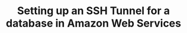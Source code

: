 ---
# -------------------------- #
#      Page & Formatting     #
# -------------------------- #

title: Setting up an SSH Tunnel for a database in Amazon Web Services
permalink: /common/databases/setting-up-ssh-tunnel-for-amazon-web-services
summary: ""

input: false
layout: tutorial


# -------------------------- #
#       Introduction         #
# -------------------------- #

intro: |
  {% include misc/data-files.html %}

  If a database is in a private subnet in your AWS account, you can use an SSH tunnel to connect Stitch. The approach in this tutorial will use a publicly accessible EC2 instance, or bastion, to create the connection. The bastion will act as an intermediary, forwarding the traffic from Stitch through an encrypted tunnel to the database in the private subnet.

  The approach outlined in this guide is applicable to both [integrations]({{ site.baseurl }}/integrations) (where data is extracted) and [destinations]({{ site.baseurl }}/destinations) (where data is loaded).

  Additionally, note the following before you get started:

  - **This tutorial is applicable only to Amazon Relational Database Services (RDS) databases.** Refer to [Setting up an SSH Tunnel for a database in Amazon Web Services guide]({{ link.connections.ssh-generic | prepend: site.baseurl }}) for general SSH setup instructions.

  - **An SSH tunnel isn’t necessarily more secure than a direct connection**. An SSH tunnel is only as secure as the monitoring and hardening you perform on the SSH server hosting the tunnel.

  If you have questions or concerns about Stitch security, please refer to the [Security FAQ]({{ link.account.security-faq | prepend: site.baseurl }}).


# -------------------------- #
#        Requirements        #
# -------------------------- #

requirements:
  - item: |
      **An Amazon Web Services (AWS) account.** Signing up is free - [click here](https://aws.amazon.com){:target="new"} or go to `https://aws.amazon.com` to create an account if you don't have one already.
  - item: |
      **Privileges in AWS that allow you to**:

        - **Create/manage EC2 instances.** This is required to create the SSH server.
        - **Create/manage Security Groups**. This is required to whitelist Stitch's IP addresses.
        - **View database details**. This is required to retrieve the database's connection details.


# -------------------------- #
#        Instructions        #
# -------------------------- #

steps:
  - title: "Verify the database's VPC"
    anchor: "verify-database-vpc"
    content: |
      First, you'll log into AWS and verify the Virtual Private Cloud (VPC) the database is in. The SSH bastion you'll create in Step 2 must reside in the same VPC as the database. 

      1. Log into your AWS account.
      2. Navigate to the RDS Dashboard in AWS. If you use the **Services** menu (top left corner), click the **RDS** option under the **Database** section.
      3. From the RDS Dashboard, click **Databases** on the left side of the page.
      4. On the page that displays, click the database you're connecting to Stitch. This will open the Instance Details page.
      5. Click the **Connectivity & security** tab if it's not already open.
      6. Locate the **VPC** field in the **Networking** section:

         ![The VPC field in the Instance Details page in AWS]({{ site.baseurl }}/images/integrations/amazon-rds-vpc.png)

      Keep the name of the VPC handy - you'll need it to complete the next step.

  - title: "Create a bastion in your VPC"
    anchor: "create-bastion-in-vpc"
    content: |
      In this step, you’ll launch an EC2 instance to serve as the SSH bastion. This publicly accessible instance will act as an intermediary, forwarding the traffic from Stitch through an encrypted tunnel to the database in the private subnet.

      **Note**: This instance must reside in the same VPC as the database. Refer to [Step 1](#verify-database-vpc) if you aren't sure which VPC to use.

    substeps:
      - title: "Configure the EC2 instance"
        anchor: "configure-ec2-instance"
        content: |
          The first part of creating a bastion in your VPC is configuring the instance.

          1. Navigate to the VPC Management Console in AWS. If you use the **Services** menu (top left corner), click the **VPC** option under the **Networking & Content Delivery** section.
          2. On the VPC Dashboard, click the **Launch EC2 Instances** button.
          3. Next, you’ll be asked to select the Amazon Machine Image, or AMI, that will be used to launch the instance.

             We’ll be using a Linux-based AMI (like Ubuntu) for this tutorial:

             ![Ubuntu Amazon Machine Image option in AWS]({{ site.baseurl }}/images/destinations/redshift-ssh-ubuntu-ami.png)

             Click the **Select** button next to the AMI you want to use.
          4. On the next page, you'll select the instance type. Generally, a small instance will work just fine as a bastion. For example: `t2.medium`. You can find more info about instance types on [Amazon's website](https://aws.amazon.com/ec2/instance-types/).

             After you select the instance type, click the **Configure Instance Details** button in the lower right corner of the page to continue.
          5. On the Configure Instance Details page, fill in the following fields:
             - **Network** - Select the same VPC that the database is in. Refer to [Step 1](#verify-database-vpc) if you aren't sure which VPC to use.
             - **Subnet** - Select the subnet you want to associate with the EC2 instance. This should be a **public** subnet - that is, a subnet with an Internet Gateway - as this will automatically assign a public IP address to machines in the subnet.

               If you’re not sure what subnet to use, simply leave this as the default.
             - **Auto-assign public IP** - Select **Enable** from the drop-down. This should be enabled to ensure the machine has a public IP address.

               Here's a look at our setup:

               ![Configuring the EC2 instance details]({{ site.baseurl }}/images/integrations/amazon-rds-ec2-instance-details.png)
          6. Click the **Next: Add Storage** button in the lower right corner of the page to continue.
          7. If you're only using the machine as a bastion (which is what we're doing in this tutorial), adding storage and tags are unnecessary. Skip over these pages until you reach the **Configure Security Group** page.

      - title: "Configure the EC2 instance's Security Group"
        anchor: "ec2-instance-security-group"
        content: |
          The second part of creating a bastion in your VPC is configuring the security group. During this step, you'll add Stitch's IP addresses to the security group, which will allow traffic from Stitch to access the bastion.

          You can create a **new** Security Group or update an existing one. For this tutorial, we'll create a new group.

          1. In the **Assign a security group** field, select **Create a new security group**.
          2. In the **Security group name** field, enter a unique name for the Security Group. For example: `Stitch Bastion`
          3. In the table below the **Description** field, you'll add Stitch's IP addresses to the security group:
             - **Type**: If the default SSH port for your server is 22, set this to **SSH**.

                If it’s something else, set this to **Custom TCP Rule**.
             - **Protocol**: This will default to **TCP** - leave it as-is.
             - **Port Range**: This is the number of the SSH port associated with the bastion. **If you selected SSH as the Type**, this will default to `22`.

                **If you selected Custom TCP Rule**, enter the number of the SSH port in this field.
             - **Source**: This should default to **Custom**. In the field next to the Source drop-down menu, paste one of the following IP addresses:

                {% for ip-address in ip-addresses %}
                - {{ ip-address.ip }}
                {% endfor %}

          4. Click the **Add Rule** button to add another rule.
          5. Repeat steps 3 and 4 until all of Stitch's IP addresses have been added to the Security Group.

             Here's what the Security Group rules should look like:

             ![Configuring the EC2 Instance Security Group]({{ site.baseurl }}/images/destinations/redshift-ssh-ec2-security-group.png)
          6. When finished, click the **Review and Launch** button in the lower right corner of the page.

      - title: "Review and launch the EC2 instance"
        anchor: "review-launch-ec2-instance"
        content: |
          The last step is to review the settings for the EC2 instance and launch it.

          Review the instance's settings, paying particular attention to the fields highlighted in the image below:

          ![Reviewing the EC2 Instance Details]({{ site.baseurl }}/images/integrations/amazon-rds-ec2-instance-review.png)

          - The **Security Groups** section should list either a new Security Group for Stitch OR an existing group that contains group rules for Stitch's IP addresses. If it doesn't, [refer to Step 2.2](#ec2-instance-security-group) for instructions.
          - In the **Instance Details** section:
             - **Network**: This field should contain the ID of the same VPC that the database is in.
             - **Subnet**: This field should contain the ID of a public subnet.
             - **Assign Public IP & Assign IPv6 IP:** We strongly recommend using a [public subnet with the instance](#configure-ec2-instance) and auto-assigning a public IP address. This will ensure that Stitch can access the instance.

          After you're reviewed the instance's settings, click the **Launch** button in the lower right corner to launch the instance.

          **Note**: It may take a few minutes for the instance creation process to complete. The status in the VPC Dashboard page will change to `Available` when the instance is ready.

  - title: "Enable the bastion to access the database"
    anchor: "enable-bastion-access"
    content: |
      After the EC2 instance has finished initializing, you can move onto configuring the access rules for database. In this section, you'll create a VPC Security Group that will forward traffic from the bastion (EC2 instance) to the database in the private subnet.
    
    substeps:
      - title: "Retrieve the VPC's IPv4 CIDR"
        anchor: "retrieve-vpc-ip"
        content: |
          In this step, you'll retrieve the bastion's IP address, or IPv4 CIDR. This value will be followed by a slash and a number between 0 and 32. For example: `10.0.0.0/16`

          1. Navigate to the VPC Management Console in AWS. If you use the **Services** menu (top left corner), click the **VPC** option under the **Networking & Content Delivery** section.
          2. On the VPC Dashboard, click the **Your VPCs** option under **Virtual Private Cloud** in the menu on the left side of the page.
          3. A list of all the VPCs you have access to in your AWS account will display. Locate the VPC that contains the database and the bastion.
          4. Locate the **IPv4 CIDR** column.

             If this column isn't in the table, **click on the VPC** to open its details in the bottom section of the page:

             ![VPC details & IPv4 CIDR]({{ site.baseurl }}/images/integrations/amazon-rds-vpc-ipv4-cidr.png)
          5. Copy and paste the VPC's IPv4 CIDR value somewhere convenient - you'll need it in the next step.

      - title: "Create a VPC Security Group"
        anchor: "create-vpc-security-group"
        content: |
          Now that you've retrieved the bastion's IP address, you can create a security group that will allow traffic from the bastion to access the database.

          1. From the VPC page, click the **Security Groups** option under **Security** in the menu on the left side of the page.
          2. Click the **Create Security Group** button.
          3. In the Create Security Group window:
             - **Name tag**: Enter a name tag if you want; otherwise, leave blank.
             - **Group name**: Enter `Stitch`, or a unique name for the Security Group.
             - **Description**: Enter a brief description of what the group is.
             - **VPC**: Verify that the **VPC containing the database and bastion** is selected in the drop-down.
          4. Click **Yes, Create** to create the Security Group.

      - title: "Whitelist the bastion in the VPC Security Group"
        anchor: "whitelist-bastion-vpc-security-group"
        content: |
          1. Locate and click on the Security Group you created in the previous step.
          2. In the bottom section of the page - where the Security Group's details are displayed - click the **Inbound Rules** tab.
          3. Click the **Edit** button to create an Inbound rule for the Security Group:
             - **Type:** Select **Custom TCP Rule**.
             - **Protocol**: This should default to **TCP** - leave it as-is.
             - **Port Range**: Enter the port used by the database. For example: For a PostgreSQL database, the port might be `5432`.
             - **Source**: Enter the bastion's **VPC IPv4 CIDR**. Ex: `10.0.0.0/16`

             Here's what the Inbound rule should look like:

             ![VPC inbound Security Group rule]({{ site.baseurl }}/images/destinations/redshift-ssh-vpc-security-group-rule.png)
          4. When finished, click **Save** to create the rule.


  - title: "Retrieve your Public Key"
    anchor: "retrieve-your-public-key"
    content: |
      {% include shared/retrieve-public-key.html %}

  - title: "Create the Stitch Linux user"
    anchor: "create-stitch-linux-user"
    content: |
      {% include shared/create-linux-user.html %}

  - title: "Complete the setup for Stitch"
    anchor: "complete-the-setup-for-stitch"
    content: |
      The last step is to complete the setup steps required to connect the database to Stitch. The instructions vary from database to database, and whether the database is an integration (where data is extracted) or a destination (where data is loaded).

      - If you're connecting an **integration**, locate your database in the **Integrations** list.

      - If you're connecting a **destination**, locate your database in the **Destinations** list.

      **Note**: Only Amazon-based databases are listed as this guide is only applicable to the databases listed below.

      <table class="attribute-list">
      <tr>
      <td width="50%; fixed">
      <strong>Integrations</strong>
      </td>
      <td width="50%; fixed">
      <strong>Destinations</strong>
      </td>
      </tr>
      <tr>
      <td>
      {% assign all-database-integrations = site.database-integrations | where:"input",true %}
        {% assign amazon-database-integrations = all-database-integrations | where_exp:"integration","integration.title contains 'RDS'" | sort: "title" %}

        <p>I want to extract data from:</p>

        <ul>
        {% for integration in amazon-database-integrations %}
        <li><a href="{{ integration.url }}">{{ integration.title | remove: " (v1.0)" }}</a></li>
        {% endfor %}
        </ul>
      </td>
      <td>
        {% assign rds-destinations = site.destinations | where_exp:"destination","destination.title contains 'RDS'" | sort: "title" %}

        <p>I want to load data to:</p>

        <ul>
        <li><a href="{{ link.destinations.setup.redshift | prepend: site.baseurl }}">Amazon Redshift</a></li>
        {% for destination in rds-destinations %}
        <li><a href="{{ destination.url }}">{{ destination.title | remove: "Connecting an " | remove: " Destination to Stitch" }}</a></li>
        {% endfor %}
        </ul>
      </td>
      </tr>
      </table>

---
